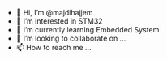 - 👋 Hi, I’m @majdihajjem
- 👀 I’m interested in STM32
- 🌱 I’m currently learning Embedded System
- 💞️ I’m looking to collaborate on ...
- 📫 How to reach me ...

<!---
majdihajjem/majdihajjem is a ✨ special ✨ repository because its `README.md` (this file) appears on your GitHub profile.
You can click the Preview link to take a look at your changes.
--->
